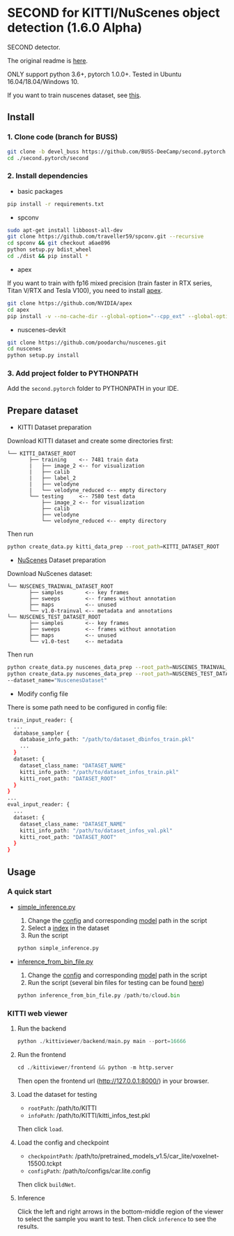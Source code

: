 # SECOND for KITTI/NuScenes object detection (1.6.0 Alpha)
SECOND detector.

The original readme is [here](README_origin.md).

ONLY support python 3.6+, pytorch 1.0.0+. Tested in Ubuntu 16.04/18.04/Windows 10.

If you want to train nuscenes dataset, see [this](NUSCENES-GUIDE.md).

## Install

### 1. Clone code (branch for BUSS)

```bash
git clone -b devel_buss https://github.com/BUSS-DeeCamp/second.pytorch.git
cd ./second.pytorch/second
```

### 2. Install dependencies

* basic packages
```bash
pip install -r requirements.txt
```

* spconv
```bash
sudo apt-get install libboost-all-dev
git clone https://github.com/traveller59/spconv.git --recursive
cd spconv && git checkout a6ae896
python setup.py bdist_wheel
cd ./dist && pip install *
```

* apex

If you want to train with fp16 mixed precision (train faster in RTX series, Titan V/RTX and Tesla V100), you need to install [apex](https://github.com/NVIDIA/apex).

```bash
git clone https://github.com/NVIDIA/apex
cd apex
pip install -v --no-cache-dir --global-option="--cpp_ext" --global-option="--cuda_ext" ./
```

* nuscenes-devkit

```bash
git clone https://github.com/poodarchu/nuscenes.git
cd nuscenes
python setup.py install
```

### 3. Add project folder to PYTHONPATH

Add the `second.pytorch` folder to PYTHONPATH in your IDE.

## Prepare dataset

* KITTI Dataset preparation

Download KITTI dataset and create some directories first:

```plain
└── KITTI_DATASET_ROOT
       ├── training    <-- 7481 train data
       |   ├── image_2 <-- for visualization
       |   ├── calib
       |   ├── label_2
       |   ├── velodyne
       |   └── velodyne_reduced <-- empty directory
       └── testing     <-- 7580 test data
           ├── image_2 <-- for visualization
           ├── calib
           ├── velodyne
           └── velodyne_reduced <-- empty directory
```

Then run
```bash
python create_data.py kitti_data_prep --root_path=KITTI_DATASET_ROOT
```

* [NuScenes](https://www.nuscenes.org) Dataset preparation

Download NuScenes dataset:
```plain
└── NUSCENES_TRAINVAL_DATASET_ROOT
       ├── samples       <-- key frames
       ├── sweeps        <-- frames without annotation
       ├── maps          <-- unused
       └── v1.0-trainval <-- metadata and annotations
└── NUSCENES_TEST_DATASET_ROOT
       ├── samples       <-- key frames
       ├── sweeps        <-- frames without annotation
       ├── maps          <-- unused
       └── v1.0-test     <-- metadata
```

Then run
```bash
python create_data.py nuscenes_data_prep --root_path=NUSCENES_TRAINVAL_DATASET_ROOT --version="v1.0-trainval" --max_sweeps=10
python create_data.py nuscenes_data_prep --root_path=NUSCENES_TEST_DATASET_ROOT --version="v1.0-test" --max_sweeps=10
--dataset_name="NuscenesDataset"
```

* Modify config file

There is some path need to be configured in config file:

```bash
train_input_reader: {
  ...
  database_sampler {
    database_info_path: "/path/to/dataset_dbinfos_train.pkl"
    ...
  }
  dataset: {
    dataset_class_name: "DATASET_NAME"
    kitti_info_path: "/path/to/dataset_infos_train.pkl"
    kitti_root_path: "DATASET_ROOT"
  }
}
...
eval_input_reader: {
  ...
  dataset: {
    dataset_class_name: "DATASET_NAME"
    kitti_info_path: "/path/to/dataset_infos_val.pkl"
    kitti_root_path: "DATASET_ROOT"
  }
}
```

## Usage

### A quick start

* [simple_inference.py](second/simple-inference.py)
    1. Change the [config](https://github.com/BUSS-DeeCamp/second.pytorch/blob/devel_buss/second/simple-inference.py#L18) and corresponding [model](https://github.com/BUSS-DeeCamp/second.pytorch/blob/devel_buss/second/simple-inference.py#L31) path in the script
    2. Select a [index](https://github.com/BUSS-DeeCamp/second.pytorch/blob/devel_buss/second/simple-inference.py#L60) in the dataset
    3. Run the script
    ```python
    python simple_inference.py
    ```

* [inference_from_bin_file.py](second/inference_from_bin_file.py)
    1. Change the [config](https://github.com/BUSS-DeeCamp/second.pytorch/blob/devel_buss/second/inference_from_bin_file.py#L200) and corresponding [model](https://github.com/BUSS-DeeCamp/second.pytorch/blob/devel_buss/second/inference_from_bin_file.py#L201) path in the script
    2. Run the script (several bin files for testing can be found [here](second/test_data))
    ```python
    python inference_from_bin_file.py /path/to/cloud.bin
    ```
  
### KITTI web viewer
 
1. Run the backend
    ```python
    python ./kittiviewer/backend/main.py main --port=16666
    ```
2. Run the frontend

    ```python
    cd ./kittiviewer/frontend && python -m http.server
    ```

    Then open the frontend url (http://127.0.0.1:8000/) in your browser.

3. Load the dataset for testing

    * `rootPath`: /path/to/KITTI
    * `infoPath`: /path/to/KITTI/kitti_infos_test.pkl

    Then click `load`.

4. Load the config and checkpoint

    * `checkpointPath`: /path/to/pretrained_models_v1.5/car_lite/voxelnet-15500.tckpt
    * `configPath`: /path/to/configs/car.lite.config

    Then click `buildNet`.

5. Inference

    Click the left and right arrows in the bottom-middle region of the viewer to select the sample you want to test. Then click `inference` to see the results.